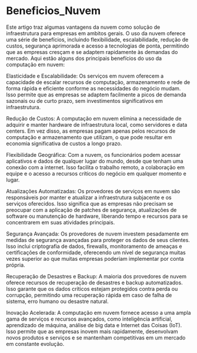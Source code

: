 # Beneficios_Nuvem
Este artigo traz algumas vantagens da nuvem como solução de infraestrutura para empresas em ambitos gerais. O uso da nuvem oferece uma série de benefícios, incluindo flexibilidade, escalabilidade, redução de custos, segurança aprimorada e acesso a tecnologias de ponta, permitindo que as empresas cresçam e se adaptem rapidamente às demandas do mercado.
Aqui estão alguns dos principais benefícios do uso da computação em nuvem:

Elasticidade e Escalabilidade: Os serviços em nuvem oferecem a capacidade de escalar recursos de computação, armazenamento e rede de forma rápida e eficiente conforme as necessidades do negócio mudam. Isso permite que as empresas se adaptem facilmente a picos de demanda sazonais ou de curto prazo, sem investimentos significativos em infraestrutura.

Redução de Custos: A computação em nuvem elimina a necessidade de adquirir e manter hardware de infraestrutura local, como servidores e data centers. Em vez disso, as empresas pagam apenas pelos recursos de computação e armazenamento que utilizam, o que pode resultar em economia significativa de custos a longo prazo.

Flexibilidade Geográfica: Com a nuvem, os funcionários podem acessar aplicativos e dados de qualquer lugar do mundo, desde que tenham uma conexão com a internet. Isso facilita o trabalho remoto, a colaboração em equipe e o acesso a recursos críticos do negócio em qualquer momento e lugar.

Atualizações Automatizadas: Os provedores de serviços em nuvem são responsáveis por manter e atualizar a infraestrutura subjacente e os serviços oferecidos. Isso significa que as empresas não precisam se preocupar com a aplicação de patches de segurança, atualizações de software ou manutenção de hardware, liberando tempo e recursos para se concentrarem em suas atividades principais.

Segurança Avançada: Os provedores de nuvem investem pesadamente em medidas de segurança avançadas para proteger os dados de seus clientes. Isso inclui criptografia de dados, firewalls, monitoramento de ameaças e certificações de conformidade, oferecendo um nível de segurança muitas vezes superior ao que muitas empresas poderiam implementar por conta própria.

Recuperação de Desastres e Backup: A maioria dos provedores de nuvem oferece recursos de recuperação de desastres e backup automatizados. Isso garante que os dados críticos estejam protegidos contra perda ou corrupção, permitindo uma recuperação rápida em caso de falha de sistema, erro humano ou desastre natural.

Inovação Acelerada: A computação em nuvem fornece acesso a uma ampla gama de serviços e recursos avançados, como inteligência artificial, aprendizado de máquina, análise de big data e Internet das Coisas (IoT). Isso permite que as empresas inovem mais rapidamente, desenvolvam novos produtos e serviços e se mantenham competitivas em um mercado em constante evolução.





